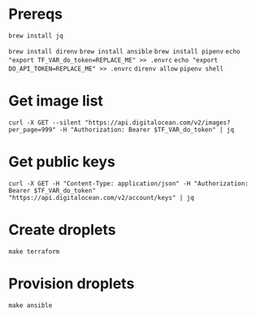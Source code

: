 Prereqs
=======

`brew install jq`

`brew install direnv`
`brew install ansible`
`brew install pipenv`
`echo "export TF_VAR_do_token=REPLACE_ME" >> .envrc`
`echo "export DO_API_TOKEN=REPLACE_ME" >> .envrc`
`direnv allow`
`pipenv shell`

Get image list
==============

`curl -X GET --silent "https://api.digitalocean.com/v2/images?per_page=999" -H "Authorization: Bearer $TF_VAR_do_token" | jq`

Get public keys
===============

`curl -X GET -H "Content-Type: application/json" -H "Authorization: Bearer $TF_VAR_do_token" "https://api.digitalocean.com/v2/account/keys" | jq`

Create droplets
===============

`make terraform`

Provision droplets
==================

`make ansible`
